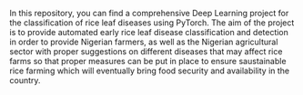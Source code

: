 In this repository, you can find a comprehensive Deep Learning project for the classification of rice leaf diseases using PyTorch. The aim of the project is to provide automated early rice leaf disease classification and detection in order to provide Nigerian farmers, as well as the Nigerian agricultural sector with proper suggestions on different diseases that may affect rice farms so that proper measures can be put in place to ensure saustainable rice farming which will eventually bring food security and availability in the country.
